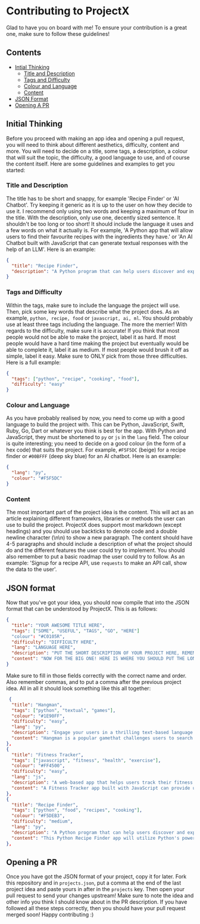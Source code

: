 # Contributing to ProjectX
Glad to have you on board with me! To ensure your contribution is a great one, make sure to follow these guidelines!
## Contents
* [Intial Thinking](#inital-thinking)
  * [Title and Description](#title-and-description)
  * [Tags and Difficulty](#tags-and-difficulty)
  * [Colour and Language](#colour-and-language)
  * [Content](#content)
* [JSON Format](#json-format)
* [Opening A PR](#opening-a-pr)

## Initial Thinking
Before you proceed with making an app idea and opening a pull request, you will need to think about different aesthetics, difficulty, content and more. You will need to decide on a title, some tags, a description, a colour that will suit the topic, the difficulty, a good language to use, and of course the content itself. Here are some guidelines and examples to get you started:

### Title and Description
The title has to be short and snappy, for example 'Recipe Finder' or 'AI Chatbot'. Try keeping it generic as it is up to the user on how they decide to use it. I recommend only using two words and keeping a maximum of four in the title.
With the description, only use one, decently sized sentence. It shouldn't be too long or too short! It should include the language it uses and a few words on what it actually is. For example, 'A Python app that will allow users to find their favourite recipes with the ingredients they have.' or 'An AI Chatbot built with JavaScript that can generate textual responses with the help of an LLM'. Here is an example:
```json
{
  "title": "Recipe Finder",
  "description": "A Python program that can help users discover and explore new recipes based on their preferences and dietary restrictions!"
}
```

### Tags and Difficulty
Within the tags, make sure to include the language the project will use. Then, pick some key words that describe what the project does. As an example, `python, recipe, food` or `javascript, ai, ml`. You should probably use at least three tags including the language. The more the merrier!
With regards to the difficulty, make sure it is accurate! If you think that most people would not be able to make the project, label it as hard. If most people would have a hard time making the project but eventually would be able to complete it, label it as medium. If most people would brush it off as simple, label it easy. Make sure to ONLY pick from those three difficulties. Here is a full example:
```json
{
  "tags": ["python", "recipe", "cooking", "food"],
  "difficulty": "easy"
}
```

### Colour and Language
As you have probably realised by now, you need to come up with a good language to build the project with. This can be Python, JavaScript, Swift, Ruby, Go, Dart or whatever you think is best for the app. With Python and JavaScript, they must be shortened to `py` or `js` in the `lang` field.
The colour is quite interesting; you need to decide on a good colour (in the form of a hex code) that suits the project. For example, `#F5F5DC` (beige) for a recipe finder or `#00BFFF` (deep sky blue) for an AI chatbot. Here is an example:
```json
{
  "lang": "py",
  "colour": "#F5F5DC"
}
```

### Content
The most important part of the project idea is the content. This will act as an article explaining different frameowkrs, libraries or methods the user can use to build the project. ProjectX does support most markdown (except headings) and you should use backticks to denote code and a double newline character (\n\n) to show a new paragraph.
The content should have 4-5 paragraphs and should include a description of what the project should do and the different features the user could try to implement. You should also remember to put a basic roadmap the user could try to follow. As an example: 'Signup for a recipe API, use `requests` to make an API call, show the data to the user'.

## JSON format
Now that you've got your idea, you should now compile that into the JSON format that can be understood by ProjectX. This is as follows:
```json
{
  "title": "YOUR AWESOME TITLE HERE",
  "tags": ["SOME", "USEFUL", "TAGS", "GO", "HERE"]
  "colour": "#C0105R",
  "difficulty": "DIFFICULTY HERE",
  "lang": "LANGUAGE HERE",
  "description": "PUT THE SHORT DESCRIPTION OF YOUR PROJECT HERE, REMEMBERING TO GIVE IT A GOOD LENGTH.",
  "content": "NOW FOR THE BIG ONE! HERE IS WHERE YOU SHOULD PUT THE LONG CONTENTS OF YOUR PROJECT, MAKING SURE YOU INCLUDE SOME FRAMEOWRKS AND METHODS THE USER CAN USE AND A SIMPLE ROADMAP TO GIVE A WAY OF HOW TO GO AROUND BUILING THE PROJECT."
}
```
Make sure to fill in those fields correctly with the correct name and order. Also remember commas, and to put a comma after the previous project idea. All in all it should look something like this all together:
```json
 {
  "title": "Hangman",
  "tags": ["python", "textual", "games"],
  "colour": "#1E90FF",
  "difficulty": "easy",
  "lang": "py",
  "description": "Engage your users in a thrilling text-based language game where they must guess a secret word, keeping them captivated and eager for more challenges!",
  "content": "Hangman is a popular gamethat challenges users to search through the dictionary in their brain and guess the hidden word correctly! This is a great beginner friendly project and is quite simple to make! All you will need is a large library of words (as a challenge try keeping these in a seperate text file!) and a robust Python program that can display the word with the gaps as underscores, and the infamous diagram of the stickman being hung as you lose more lives!\n\nCreate a file named `main.py` and create a list full of all the words you know; the more the better! Then, using the `random` module you can pick a random word from the list and show it to the user, remembering to not reveal it! Keep track of the letters the user has guessed correctly and keep track of the lives that remain too. As a challenge, try showing the stickman too via ASCII art! Good luck!"
},
{
  "title": "Fitness Tracker",
  "tags": ["javascript", "fitness", "health", "exercise"],
  "colour": "#FF4500",
  "difficulty": "easy",
  "lang": "js",
  "description": "A web-based app that helps users track their fitness activities, set goals, and monitor progress.",
  "content": "A Fitness Tracker app built with JavaScript can provide users with a comprehensive platform to monitor and track their fitness journey. JavaScript's versatility and wide browser support make it an ideal choice for developing an interactive and responsive user interface. The app can leverage JavaScript frameworks like React or Angular to create reusable components for displaying fitness data, such as workout logs, step count, and heart rate measurements. It can integrate with fitness wearables or mobile sensors to gather real-time data. JavaScript's robust charting libraries can be used to visualize progress and display insights. Additionally, the app can incorporate local storage or backend APIs to store user data securely and provide synchronization across devices. Developing the Fitness Tracker app with JavaScript will empower users to take control of their fitness goals in an engaging and interactive way."
},
{
  "title": "Recipe Finder",
  "tags": ["python", "food", "recipes", "cooking"],
  "colour": "#F5DEB3",
  "difficulty": "medium",
  "lang": "py",
  "description": "A Python program that can help users discover and explore new recipes based on their preferences and dietary restrictions!",
  "content": "This Python Recipe Finder app will utilize Python's powerful libraries and frameworks to create a user-friendly recipe discovery platform. By leveraging web scraping techniques via `beautifulsoup` or `selenium`, the app can fetch recipes from various cooking websites and store them in a database. Users can search for recipes based on specific ingredients, cooking time, or dietary preferences. The app can employ natural language processing algorithms to analyze recipe descriptions and provide personalized recommendations. Additionally, the app can include features like user reviews, recipe rating system, and the ability to save favorite recipes for future reference. With Python's flexibility and extensive libraries, building the Python Recipe Finder app will be an exciting project for food enthusiasts and aspiring developers alike!"
},
```

## Opening a PR
Once you have got the JSON format of your project, copy it for later. Fork this repository and in `projects.json`, put a comma at the end of the last project idea and paste yours in after in the `projects` key. Then open your pull request to send your changes upstream! Make sure to note the idea and other info you think I should know about in the PR description. If you have followed all these steps correctly, then you should have your pull request merged soon! Happy contributing :)
